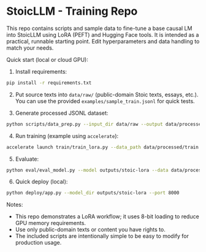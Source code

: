 # StoicLLM - Training Repo

This repo contains scripts and sample data to fine-tune a base causal LM into StoicLLM using LoRA (PEFT) and Hugging Face tools.
It is intended as a practical, runnable starting point. Edit hyperparameters and data handling to match your needs.

Quick start (local or cloud GPU):

1. Install requirements:

```bash
pip install -r requirements.txt
```

2. Put source texts into `data/raw/` (public-domain Stoic texts, essays, etc.). You can use the provided `examples/sample_train.jsonl` for quick tests.

3. Generate processed JSONL dataset:

```bash
python scripts/data_prep.py --input_dir data/raw --output data/processed/train.jsonl
```

4. Run training (example using `accelerate`):

```bash
accelerate launch train/train_lora.py --data_path data/processed/train.jsonl --output_dir outputs/stoic-lora
```

5. Evaluate:

```bash
python eval/eval_model.py --model outputs/stoic-lora --data data/processed/valid.jsonl
```

6. Quick deploy (local):

```bash
python deploy/app.py --model_dir outputs/stoic-lora --port 8000
```

Notes:
- This repo demonstrates a LoRA workflow; it uses 8-bit loading to reduce GPU memory requirements.
- Use only public-domain texts or content you have rights to.
- The included scripts are intentionally simple to be easy to modify for production usage.
